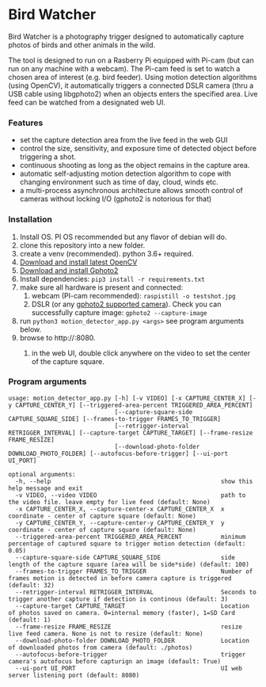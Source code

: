 # Bird Watcher
Bird Watcher is a photography trigger designed to automatically capture photos of birds and other animals in the wild.

The tool is designed to run on a Rasberry Pi equipped with Pi-cam (but can run on any machine with a webcam). The Pi-cam feed is set to watch a chosen area of interest (e.g. bird feeder). Using motion detection algorithms (using OpenCV), it automatically triggers a connected DSLR camera (thru a USB cable using libgphoto2) when an objects enters the specified area. Live feed can be watched from a designated web UI.

### Features
- set the capture detection area from the live feed in the web GUI
- control the size, sensitivity, and exposure time of detected object before triggering a shot.
- continuous shooting as long as the object remains in the capture area.
- automatic self-adjusting motion detection algorithm to cope with changing environment such as time of day, cloud, winds etc.
- a multi-process asynchronous architecture allows smooth control of cameras without locking I/O (gphoto2 is notorious for that)

### Installation

1. Install OS. PI OS recommended but any flavor of debian will do.
2. clone this repository into a new folder. 
3. create a venv (recommended). python 3.6+ required.
4. [Download and install latest OpenCV](https://qengineering.eu/install-opencv-4.4-on-raspberry-pi-4.html)
5. [Download and install Gphoto2](https://pimylifeup.com/raspberry-pi-dslr-camera-control/)
4. Install dependencies: `pip3 install -r requirements.txt`
5. make sure all hardware is present and connected:
    1. webcam (PI-cam recommended): `raspistill -o testshot.jpg`
    2. DSLR (or any [gphoto2 supported camera](http://www.gphoto.org/proj/libgphoto2/support.php)). Check you can successfully capture image: `gphoto2 --capture-image`
6. run `python3 motion_detector_app.py <args>` see program arguments below.
7. browse to http://<Machine-IP>:8080.
    1. in the web UI, double click anywhere on the video to set the center of the capture square.

### Program arguments
<pre><code>usage: motion_detector_app.py [-h] [-v VIDEO] [-x CAPTURE_CENTER_X] [-y CAPTURE_CENTER_Y] [--triggered-area-percent TRIGGERED_AREA_PERCENT]
                              [--capture-square-side CAPTURE_SQUARE_SIDE] [--frames-to-trigger FRAMES_TO_TRIGGER]
                              [--retrigger-interval RETRIGGER_INTERVAL] [--capture-target CAPTURE_TARGET] [--frame-resize FRAME_RESIZE]
                              [--download-photo-folder DOWNLOAD_PHOTO_FOLDER] [--autofocus-before-trigger] [--ui-port UI_PORT]

optional arguments:
  -h, --help                                                show this help message and exit
  -v VIDEO, --video VIDEO                                   path to the video file. leave empty for live feed (default: None)
  -x CAPTURE_CENTER_X, --capture-center-x CAPTURE_CENTER_X  x coordinate - center of capture square (default: None)
  -y CAPTURE_CENTER_Y, --capture-center-y CAPTURE_CENTER_Y  y coordinate - center of capture square (default: None)
  --triggered-area-percent TRIGGERED_AREA_PERCENT           minimum percentage of captured square to trigger motion detection (default: 0.05)
  --capture-square-side CAPTURE_SQUARE_SIDE                 side length of the capture square (area will be side*side) (default: 100)
  --frames-to-trigger FRAMES_TO_TRIGGER                     Number of frames motion is detected in before camera capture is triggered (default: 32)
  --retrigger-interval RETRIGGER_INTERVAL                   Seconds to trigger another capture if detection is continous (default: 3)
  --capture-target CAPTURE_TARGET                           Location of photos saved on camera. 0=internal memory (faster), 1=SD Card (default: 1)
  --frame-resize FRAME_RESIZE                               resize live feed camera. None is not to resize (default: None)
  --download-photo-folder DOWNLOAD_PHOTO_FOLDER             Location of downloaded photos from camera (default: ./photos)
  --autofocus-before-trigger                                trigger camera's autofocus before capturign an image (default: True)
  --ui-port UI_PORT                                         UI web server listening port (default: 8080)
</code></pre>
